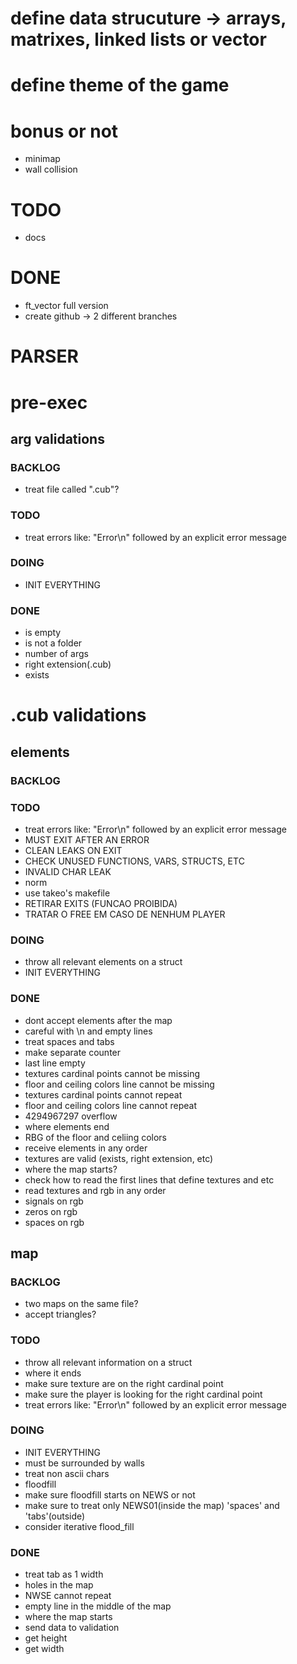 # define data strucuture -> arrays, matrixes, linked lists or vector

# define theme of the game

# bonus or not
- minimap
- wall collision

# TODO
- docs

# DONE
- ft_vector full version
- create github -> 2 different branches

# PARSER

# pre-exec

## arg validations
### BACKLOG
- treat file called ".cub"?
### TODO
- treat errors like: "Error\n" followed by an explicit error message
### DOING
- INIT EVERYTHING
### DONE
- is empty
- is not a folder
- number of args
- right extension(.cub) 
- exists

# .cub validations

## elements
### BACKLOG
### TODO
- treat errors like: "Error\n" followed by an explicit error message
- MUST EXIT AFTER AN ERROR
- CLEAN LEAKS ON EXIT
- CHECK UNUSED FUNCTIONS, VARS, STRUCTS, ETC
- INVALID CHAR LEAK
- norm
- use takeo's makefile
- RETIRAR EXITS (FUNCAO PROIBIDA)
- TRATAR O FREE EM CASO DE NENHUM PLAYER
### DOING
- throw all relevant elements on a struct
- INIT EVERYTHING
### DONE
- dont accept elements after the map
- careful with \n and empty lines
- treat spaces and tabs
- make separate counter
- last line empty 
- textures cardinal points cannot be missing
- floor and ceiling colors line cannot be missing
- textures cardinal points cannot repeat
- floor and ceiling colors line cannot repeat
- 4294967297 overflow
- where elements end
- RBG of the floor and celiing colors
- receive elements in any order
- textures are valid (exists, right extension, etc)
- where the map starts?
- check how to read the first lines that define textures and etc
- read textures and rgb in any order
- signals on rgb
- zeros on rgb
- spaces on rgb

## map
### BACKLOG
- two maps on the same file?
- accept triangles?
### TODO
- throw all relevant information on a struct
- where it ends
- make sure texture are on the right cardinal point
- make sure the player is looking for the right cardinal point
- treat errors like: "Error\n" followed by an explicit error message
### DOING
- INIT EVERYTHING
- must be surrounded by walls
- treat non ascii chars
- floodfill
- make sure floodfill starts on NEWS or not
- make sure to treat only NEWS01(inside the map) 'spaces' and 'tabs'(outside)
- consider iterative flood_fill
### DONE
- treat tab as 1 width
- holes in the map
- NWSE cannot repeat
- empty line in the middle of the map
- where the map starts
- send data to validation
- get height
- get width

